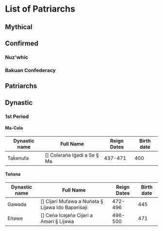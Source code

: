 # List of Patriarchs
## Mythical
## Confirmed
### Nuz'whic
### Bakuan Confederacy
## Patriarchs
## Dynastic
### 1st Period
#### Ma-Colə
| Dynastic name | Full Name | Reign Dates | Birth date |
| -- | -- | -- | -- |
| Taḱənuťə | [] Colərańə Iǵədi a Se § Ma | 437-471 | 400 |
#### Tońəna
| Dynastic name | Full Name | Reign Dates | Birth date |
| -- | -- | -- | -- |
|Gawəda|\[] Cijəri Muťəwa a Nuńəta § Lijəwa Ido Bapəriśəji| 472-496|445|
|Eńəwe|\[] Ceńə Icəjańə Cijəri a Aməri § Lijəwa  | 496-500|471|
